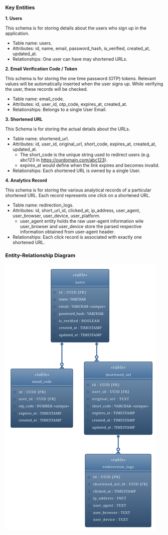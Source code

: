 ### Key Entities

**1. Users**

This schema is for storing details about the users who sign up in the application.

- Table name: users.
- Attributes: id, name, email, password_hash, is_verified, created_at, updated_at.
- Relationships: One user can have may shortened URLs.

**2. Email Verification Code / Token**

This schema is for storing the one time password (OTP) tokens. Relevant values will be automatically inserted when the
user signs up. While verifying the user, these records will be checked.

- Table name: email_code.
- Attributes: id, user_id, otp_code, expires_at, created_at.
- Relationships: Belongs to a single User Email.

**3. Shortened URL**

This Schema is for storing the actual details about the URLs.

- Table name: shortened_url.
- Attributes: id, user_id, original_url, short_code, expires_at, created_at, updated_at.
  - The short_code is the unique string used to redirect users (e.g. abc123 in https://ourdomain.com/abc123).
  - expires_at would define when the link expires and becomes invalid.
- Relationships: Each shortened URL is owned by a single User.

**4. Analytics Record**

This schema is for storing the various analytical records of a particular shortened URL. Each record represents one
click on a shortened URL.

- Table name: redirection_logs.
- Attributes: id, short_url_id, clicked_at, ip_address, user_agent, user_browser, user_device, user_platform.
  - user_agent entity holds the raw user-agent information wile user_browser and user_device store the parsed respective
    information obtained from user-agent header.
- Relationships: Each click record is associated with exactly one shortened URL.

### Entity-Relationship Diagram

![ERD for URL shortener application](./erd.drawio.png)
